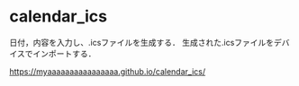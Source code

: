 # calendar_ics
日付，内容を入力し、.icsファイルを生成する．
生成された.icsファイルをデバイスでインポートする．

https://myaaaaaaaaaaaaaaaa.github.io/calendar_ics/
